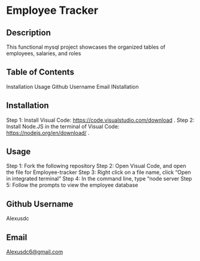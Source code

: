 # Employee Tracker

  ## Description 
  This functional mysql project showcases the organized tables of employees, salaries, and roles
  
  ## Table of Contents 
  Installation Usage Github Username Email INstallation

  ## Installation 
Step 1: Install Visual Code: https://code.visualstudio.com/download . Step 2: Install Node.JS in the terminal of Visual Code: https://nodejs.org/en/download/ .

  ## Usage 
Step 1: Fork the following repository Step 2: Open Visual Code, and open the file for Employee-tracker Step 3: Right click on a file name, click “Open in integrated terminal” Step 4: In the command line, type “node server Step 5: Follow the prompts to view the employee database 

  ## Github Username 
  Alexusdc

  ## Email
  Alexusdc6@gmail.com